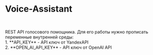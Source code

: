 # Voice-Assistant
<br/>
<p>
  REST API голосового помощника. Для его работы нужно прописать переменные внутренней среды:<br/>
    1. **API_KEY** - API ключ от YandexAPI <br/>
    2. **OPEN_AI_API_KEY** - API ключ от OpenAI API
</p>
